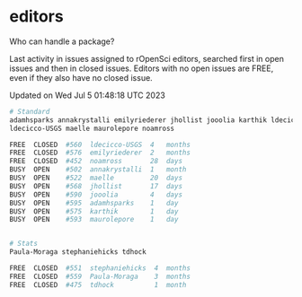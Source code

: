 # editors

Who can handle a package?

Last activity in issues assigned to rOpenSci editors, searched first in open
issues and then in closed issues. Editors with no open issues are FREE, even if
they also have no closed issue.


Updated on Wed Jul 5 01:48:18 UTC 2023

```bash
# Standard
adamhsparks annakrystalli emilyriederer jhollist jooolia karthik ldecicco
ldecicco-USGS maelle maurolepore noamross

FREE  CLOSED  #560  ldecicco-USGS  4   months
FREE  CLOSED  #576  emilyriederer  2   months
FREE  CLOSED  #452  noamross       28  days
BUSY  OPEN    #502  annakrystalli  1   month
BUSY  OPEN    #522  maelle         20  days
BUSY  OPEN    #568  jhollist       17  days
BUSY  OPEN    #590  jooolia        4   days
BUSY  OPEN    #595  adamhsparks    1   day
BUSY  OPEN    #575  karthik        1   day
BUSY  OPEN    #593  maurolepore    1   day


# Stats
Paula-Moraga stephaniehicks tdhock

FREE  CLOSED  #551  stephaniehicks  4  months
FREE  CLOSED  #559  Paula-Moraga    3  months
FREE  CLOSED  #475  tdhock          1  month
```
